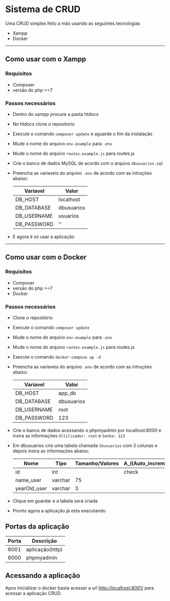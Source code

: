 
<img src="https://www.luiztools.com.br/wp-content/uploads/2017/07/CRUD.png" alt="">

# Sistema de CRUD

Uma CRUD simples feito a mão usando as seguintes tecnologias

- Xampp
- Docker
------------------

## Como usar com o Xampp

### Requisitos
- Composer
- versão  do php >=7


### Passos necessários

- Dentro do xampp procure a pasta htdocs
- No htdocs clone o repositorio
- Execute o comando `composer update` e aguarde o fim da instalação
- Mude o nome do arquivo `env.example` para `.env`
- Mude o nome do arquivo `routes.example.js` para routes.js
- Crie o banco de dados MySQL de acordo com o arquivo `dbusuarios.sql`
- Preencha as variaveis do arquivo `.env` de acordo com as intruções abaixo:
   
    |Variavel  |Valor  |
    |---------|---------|
    |DB_HOST    |localhost       |
    |DB_DATABASE    |dbusuarios       |
    |DB_USERNAME     |usuarios         |
    |DB_PASSWORD    |''         |
- E agora é só usar a aplicação

------

## Como usar com o Docker

### Requisitos
- Composer
- versão  do php >=7
- Docker

### Passos necessários

- Clone o repositório
- Execute o comando `composer update`
- Mude o nome do arquivo `env.example` para `.env`
- Mude o nome do arquivo `routes.example.js` para routes.js
- Execute o comando `docker-compose up -d`
- Preencha as variaveis do arquivo `.env` de acordo com as intruções abaixo:


    |Variavel  |Valor  |
    |---------|---------|
    |DB_HOST     |app_db         |
    |DB_DATABASE    |dbusuarios         |
    |DB_USERNAME     |root         |
    |DB_PASSWORD     |123         |
- Crie o banco de dados acessando o phpmyadmin por localhost:8000 e insira as informações `Ultilizador: root` e `Senha: 123`
- Em dbusuarios crie uma tabela chamada `tbusuarios` com 3 colunas e depois insira as informações abaixo:


    |Nome  |Tipo  |Tamanho/Valores  |A_I(Auto_increment)  |
    |---------|---------|---------|---------|
    |id   |int         |         |check         |
    |name_user     |varchar         |75         |         |
    |yearOld_user     |varchar         |3         |         |

- Clique em guardar e a tabela será criada
- Pronto agora a aplicação já esta executando

## Portas da aplicação


|Porta  |Descrição  |
|---------|---------|
|8001    |aplicação(http)      |
|8000     |phpmyadmin         |

## Acessando a aplicação

Apos inicializar o docker basta acessar a url [http://localhost:8001/](http://localhost:8001/) para acessar a aplicação CRUD.


